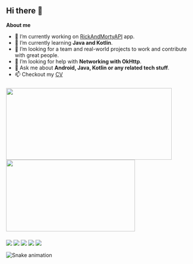 ## Hi there 👋
<b>About me</b>
- 🔭 I’m currently working on [RickAndMortyAPI](https://github.com/Packetic/RickAndMortyAPI) app.
- 🌱 I’m currently learning <b>Java and Kotlin</b>.
- 👯 I’m looking for a team and real-world projects to work and contribute with great people.
- 🤔 I’m looking for help with <b>Networking with OkHttp</b>.
- 💬 Ask me about <b>Android, Java, Kotlin or any related tech stuff</b>.
- 📫 Checkout my [CV](https://github.com/Packetic/Packetic/blob/main/0hx0p1wrozm41.png)

###

<div>
  <img src="https://github-readme-stats.vercel.app/api?username=Packetic&show_icons=true&theme=dracula" height=195 width=450>
  <img src="https://github-readme-stats.vercel.app/api/top-langs/?username=Packetic&layout=compact&hide=javascript&theme=dracula" height=195 width=350>
</div>

###

<div>
  <a href="https://www.linkedin.com/in/denis-panov-b6322b249"><img src="https://img.shields.io/badge/LinkedIn-0077B5?style=for-the-badge&logo=linkedin&logoColor=white"></a>
  <a href="https://t.me/quetzv1"><img src="https://img.shields.io/badge/Telegram-2CA5E0?style=for-the-badge&logo=telegram&logoColor=white"></a>
  <a href="mailto:bariy.litievich@gmail.com"><img src="https://img.shields.io/badge/Gmail-D14836?style=for-the-badge&logo=gmail&logoColor=white"></a>
  <a href="https://vk.com/packet1c"><img src="https://img.shields.io/badge/вконтакте-%232E87FB.svg?&style=for-the-badge&logo=vk&logoColor=white"></a>
  <a href="https://leetcode.com/quetza1"><img src="https://img.shields.io/badge/-LeetCode-FFA116?style=for-the-badge&logo=LeetCode&logoColor=black"></a>
</div>

![Snake animation](https://github.com/Packetic/Packetic/blob/output/github-contribution-grid-snake.svg)
